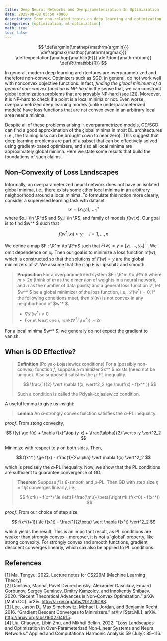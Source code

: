 ```yaml
---
title: Deep Neural Networks and Overparameterization In Optimiziation
date: 2025-08-08 05:50 +0800
description: Some non-related topics on deep learning and optimization.
categories: [optimization, ml-optimization]
math: true
toc: false
---
```


$$
    \def\argmin{\mathop{\mathrm{argmin}}}
    \def\argmax{\mathop{\mathrm{argmax}}}
    \def\expectation{\mathop{\mathbb{E}}}
    \def\dom{\mathrm{dom}}
    \def\R{\mathbb{R}}
$$

In general, modern deep learning architectures are overparametrized and therefore non-convex. Optimizers such as SGD, in general, do not work well with nonconvex objective functions. In fact, _finding the global minimum of a general non-convex function is NP-hard_ in the sense that, we can construct global optimization problems that are provably NP-hard (see [2]). Moreover, it is NP-hard to check if a point is a local minima or not. Even worse, overparametrized deep learning models (unlike underparameterized models) have loss functions that are not convex even in an arbitrary local area near a minima.

Despite all of these problems arising in overparametrized models, GD/SGD can find a good approximation of the global minima in most DL architectures (i.e., the training loss can be brought down to near zero). This suggest that deep learning problems are part of a subset that can be effectively solved using gradient-based optimizers, and also all local minima are approximately global minima. Here we state some results that build the foundations of such claims.

## Non-Convexity of Loss Landscapes

Informally, an overparameterized neural network does not have an isolated global minima, i.e., there exists some other local minima in an arbitrary neighborhood around a local minima. To formulate this notion more clearly, consider a supervised learning task with dataset $$\mathcal{D} = \{ x_i,y_i \} ^n_{i=1}$$ where $x_i \in \R^d$ and $y_i \in \R$, and family of models $f(w;x)$. Our goal is to find $w^* $ such that

$$
f(w^*;x_i) \approx y_i, \quad i = 1,\dots,n
$$

We define a map $F : \R^m \to \R^n$ such that $F(w) = y = [y_1,\dots,y_n]^\top$. We omit dependence on $x_i$. Then our goal is to minimize a loss function $\mathcal{L}(w)$, which is constructed so that the solutions of $F(w) = y$ are the global minimizers of $\mathcal{L}$. We assume that the map $F$ is Lipschitz and smooth.

> **Proposition** For a overparametrized system $F : \R^m \to \R^n$ where $m > 2n$ (think of $m$ as the dimension of weights in a neural network, and $n$ as the number of data points) and a general loss function $\mathcal{L}$, let $w^* $ be a global minimizer of the loss function, i.e., $\mathcal{L}(w^* ) = 0$. If the following conditions meet, then $\mathcal{L}(w)$ is not convex in any neighborhood of $w^* $.
>
> - $\nabla \mathcal{L}(w^* ) \ne 0$
> - For at least one $i$, $\mathrm{rank}(\nabla^2 F_i(w^* )) > 2n$

For a local minima $w^* $, we generally do not expect the gradient to vanish.

## When is GD Effective?

> **Definition** (Polyak-Łojasiewicz conditions) For a (possibly non-convex) function $f$, suppose a minimizer $x^* $ exists (need not be unique). Also suppose it satisfies the _$\mu$-PL_ inequality.
>
> $$
\frac{1}{2} \vert \nabla f(x) \vert^2_2 \ge \mu(f(x) - f(x^* ))
> $$
>
> Such a condition is called the Polyak-Łojasiewicz condition.

A useful lemma to give us insight:

> **Lemma** An $\alpha$-strongly convex function satisfies the $\alpha$-PL inequality.

_proof_. From stong convexity,

$$
f(y) \ge f(x) + \nabla f(x)^\top (y-x) + \frac{\alpha}{2} \vert x-y \vert^2_2
$$

Minimize with respect to $y$ on both sides. Then,

$$
f(x^* ) \ge f(x) - \frac{1}{2\alpha} \vert \nabla f(x) \vert^2_2
$$

which is precisely the $\alpha$-PL inequality. Now, we show that the PL conditions are sufficient to guarantee convergence of GD.

> **Theorem** Suppose $f$ is $\beta$-smooth and $\mu$-PL. Then GD with step size $\eta = 1/\beta$ converges linearly, i.e.,
>
> $$
f(x^k) - f(x^*) \le \left(1-\frac{\mu}{\beta}\right)^k (f(x^0) - f(x^*))
> $$

_proof_. From our choice of step size,

$$
f(x^{t+1}) \le f(x^t) - \frac{1}{2\beta} \vert \nabla f(x^t) \vert^2_2
$$

which yields the result. This is an important result, as PL conditions are weaker than strongly convex - moreover, it is not a 'global' property, like strong convexity. For strongly convex and smooth functions, gradient desccent converges linearly, which can also be applied to PL conditions.

## References

[1] Ma, Tengyu. 2022. Lecture notes for CS229M (Machine Learning Theory) \
[2] Danilova, Marina, Pavel Dvurechensky, Alexander Gasnikov, Eduard Gorbunov, Sergey Guminov, Dmitry Kamzolov, and Innokentiy Shibaev. 2020. “Recent Theoretical Advances in Non-Convex Optimization.” arXiv [Math.OC]. arXiv. http://arxiv.org/abs/2012.06188. \
[3] Lee, Jason D., Max Simchowitz, Michael I. Jordan, and Benjamin Recht. 2016. “Gradient Descent Converges to Minimizers.” arXiv [Stat.ML]. arXiv. http://arxiv.org/abs/1602.04915. \
[4] Liu, Chaoyue, Libin Zhu, and Mikhail Belkin. 2022. “Loss Landscapes and Optimization in Over-Parameterized Non-Linear Systems and Neural Networks.” Applied and Computational Harmonic Analysis 59 (July): 85–116.
